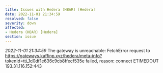 ```yaml
---
title: Issues with Hedera (HBAR) [Hedera]
date: 2022-11-01 21:34:59
resolved: false
severity: down
affected:
- Hedera (HBAR) [Hedera]
section: issue
---
```


*2022-11-01 21:34:59* The gateway is unreachable: FetchError request to https://gateways.kaffinp.xyz/hedera/meta-info?tokenId=tti_1d0df1e636c9cb8ffecf535e failed, reason: connect ETIMEDOUT 193.31.116.152:443